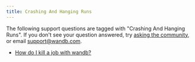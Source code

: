 ```yaml
---
title: Crashing And Hanging Runs 
---
```

The following support questions are tagged with "Crashing And Hanging Runs". If you don't see 
your question answered, try [asking the community](https://community.wandb.ai/), 
or email [support@wandb.com](mailto:support@wandb.com).

- [How do I kill a job with wandb?](how_kill_job_wandb.md)
